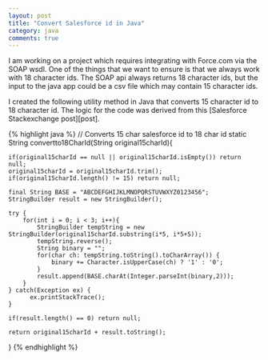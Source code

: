 ```yaml
---
layout: post
title: "Convert Salesforce id in Java"
category: java
comments: true
---
```


I am working on a project which requires integrating with Force.com via the SOAP wsdl. One of the things that we want to 
ensure is that we always work with 18 character ids. The SOAP api always returns 18 character ids, but the input to the 
java app could be a csv file which may contain 15 character ids. 

I created the following utility method in Java that converts 15 character id to 18 character id. The logic for the code was derived
from this [Salesforce Stackexchange post][post].

{% highlight java %}
  // Converts 15 char salesforce id to 18 char id
  static String convertto18CharId(String original15charId){
  	
  	if(original15charId == null || original15charId.isEmpty()) return null;
  	original15charId = original15charId.trim();
  	if(original15charId.length() != 15) return null;
  	
  	final String BASE = "ABCDEFGHIJKLMNOPQRSTUVWXYZ0123456";
  	StringBuilder result = new StringBuilder();
  	
  	try {
    	for(int i = 0; i < 3; i++){
    		StringBuilder tempString = new StringBuilder(original15charId.substring(i*5, i*5+5));
    		tempString.reverse();
    		String binary = "";
    		for(char ch: tempString.toString().toCharArray()) {
    			binary += Character.isUpperCase(ch) ? '1' : '0';
    		}
    		result.append(BASE.charAt(Integer.parseInt(binary,2)));	
    	}
  	} catch(Exception ex) {
  		  ex.printStackTrace();
  	}
  	
  	if(result.length() == 0) return null;
  	
  	return original15charId + result.toString();
  	
  }
{% endhighlight %}



[Apex docs]: http://salesforce.stackexchange.com/questions/1653/what-are-salesforce-ids-composed-of
